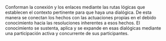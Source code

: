 Conforman la conexión y los enlaces mediante las rutas lógicas que establecen el contexto pertinente para que haya una dialógica. De esta manera se conectan los hechos con las actuaciones propias en el debido conocimiento hacia las resoluciones inherentes a esos hechos. El conocimiento se sustenta, aplica y se expande en esas dialógicas mediante una participación activa y concurrente de sus participantes. 
